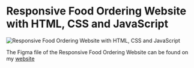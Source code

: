 # Responsive Food Ordering Website with HTML, CSS and JavaScript

![Responsive Food Ordering Website with HTML, CSS and JavaScript](https://raw.githubusercontent.com/wpcodevo/LC-24-deliveroo/setup/Delivery%20responsive%20website.jpg "Responsive Food Ordering Website with HTML, CSS and JavaScript")

The Figma file of the Responsive Food Ordering Website can be found on my [website](https://www.figma.com/file/CLvaLMD9wL47un4iJ3JtlN/Food-Ordering-Landing-Page-Design?type=design&node-id=0-1&mode=design&t=dxdTn8bPMJCct4Sf-0)
